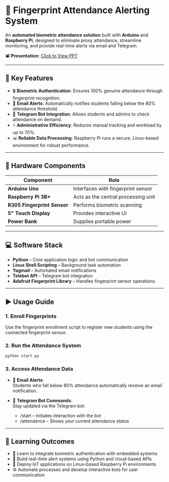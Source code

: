 # 🔐 Fingerprint Attendance Alerting System

An **automated biometric attendance solution** built with **Arduino** and **Raspberry Pi**, designed to eliminate proxy attendance, streamline monitoring, and provide real-time alerts via email and Telegram.

📽️ **Presentation**: [Click to View PPT](https://1drv.ms/p/c/bace7122f432be30/EbbWgGuj3ltOkJ6DFetm7kEBJoC7y5uRVqZMo5-WWWShuA?e=8TLwdP)

---

## 🚀 Key Features

- 🔒 **Biometric Authentication**: Ensures 100% genuine attendance through fingerprint recognition.
- 📧 **Email Alerts**: Automatically notifies students falling below the 80% attendance threshold.
- 💬 **Telegram Bot Integration**: Allows students and admins to check attendance on demand.
- ⚡ **Administrative Efficiency**: Reduces manual tracking and workload by up to 70%.
- 📊 **Reliable Data Processing**: Raspberry Pi runs a secure, Linux-based environment for robust performance.

---

## 🔧 Hardware Components

| Component             | Role                                |
|-----------------------|-------------------------------------|
| **Arduino Uno**       | Interfaces with fingerprint sensor  |
| **Raspberry Pi 3B+**  | Acts as the central processing unit |
| **R305 Fingerprint Sensor** | Performs biometric scanning      |
| **5" Touch Display**  | Provides interactive UI             |
| **Power Bank**        | Supplies portable power             |

---

## 💻 Software Stack

- **Python** – Core application logic and bot communication  
- **Linux Shell Scripting** – Background task automation  
- **Yagmail** – Automated email notifications  
- **Telebot API** – Telegram bot integration  
- **Adafruit Fingerprint Library** – Handles fingerprint sensor operations  

---

<!--
## 🛠️ Installation & Setup

```bash
# Clone the repository
git clone https://github.com/yourusername/Fingerprint-Attendance-System.git
cd Fingerprint-Attendance-System

# Install Python dependencies
pip install -r requirements.txt

# Configure system settings
cp config.example.py config.py
```
-->

## ▶️ Usage Guide

### 1. **Enroll Fingerprints**
Use the fingerprint enrollment script to register new students using the connected fingerprint sensor.

### 2. **Run the Attendance System**
```bash
python start.py
```

### 3. **Access Attendance Data**

- 📧 **Email Alerts**:  
  Students who fall below 80% attendance automatically receive an email notification.

- 💬 **Telegram Bot Commands**:  
  Stay updated via the Telegram bot:
  - /start – Initiates interaction with the bot  
  - /attendance – Shows your current attendance status

---

## 📘 Learning Outcomes

- 🧠 Learn to integrate biometric authentication with embedded systems
- 📡 Build real-time alert systems using Python and cloud-based APIs
- 🤖 Deploy IoT applications on Linux-based Raspberry Pi environments
- ⚙️ Automate processes and develop interactive bots for user communication

